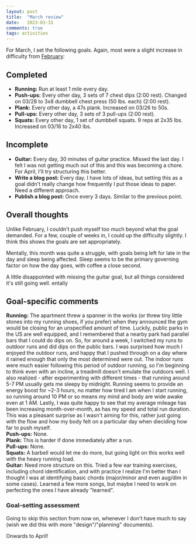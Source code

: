 ```yaml
---
layout: post
title:  "March review"
date:   2023-03-31
comments: true
tags: activities
---
```


For March, I set the following goals. Again, most were a slight increase in difficulty from [February](https://www.ashwinmenon.com/posts/activities/2023-02-28-february-review/):

## Completed
- **Running:** Run at least 1 mile every day.
- **Push-ups:** Every other day, 3 sets of 7 chest dips (2:00 rest). Changed on 03/28 to 3x8 dumbbell chest press (50 lbs. each) (2:00 rest).
- **Plank:** Every other day, a 47s plank. Increased on 03/26 to 50s.
- **Pull-ups:** Every other day, 3 sets of 3 pull-ups (2:00 rest).
- **Squats:** Every other day, 1 set of dumbbell squats. 9 reps at 2x35 lbs. Increased on 03/16 to 2x40 lbs.

## Incomplete
- **Guitar:** Every day, 30 minutes of guitar practice. Missed the last day. I felt I was not getting much out of this and this was becoming a chore. For April, I'll try structuring this better.
- **Write a blog post:** Every day. I have lots of ideas, but setting this as a goal didn't really change how frequently I put those ideas to paper. Need a different approach.
- **Publish a blog post:** Once every 3 days. Similar to the previous point.

## Overall thoughts
Unlike February, I couldn't push myself too much beyond what the goal demanded. For a few, couple of weeks in, I could up the difficulty slightly. I think this shows the goals are set appropriately.

Mentally, this month was quite a struggle, with goals being left for late in the day and sleep being affected. Sleep seems to be the primary governing factor on how the day goes, with coffee a close second.

A little disappointed with missing the guitar goal, but all things considered it's still going well. entally

## Goal-specific comments
**Running:** The apartment threw a spanner in the works (or threw tiny little stones into my running shoes, if you prefer) when they announced the gym would be closing for an unspecified amount of time. Luckily, public parks in the US are well equipped, and I remembered that a nearby park had parallel bars that I could do dips on. So, for around a week, I switched my runs to outdoor runs and did dips on the public bars. I was surprised how much I enjoyed the outdoor runs, and happy that I pushed through on a day where it rained enough that only the most determined were out. The indoor runs were much easier following this period of outdoor running, so I'm beginning to think even with an incline, a treadmill doesn't emulate the outdoors well. I also realized - after experimenting with different times - that running around 5-7 PM usually gets me sleepy by midnight. Running seems to provide an energy boost for ~2-3 hours, no matter how tired I am when I start running, so running around 10 PM or so means my mind and body are wide awake even at 1 AM. Lastly, I was quite happy to see that my average mileage has been increasing month-over-month, as has my speed and total run duration. This was a pleasant surprise as I wasn't aiming for this, rather just going with the flow and how my body felt on a particular day when dieciding how far to push myself.  
**Push-ups:** None.  
**Plank:** This is harder if done immediately after a run.  
**Pull-ups:** None.  
**Squats:** A barbell would let me do more, but going light on this works well with the heavy running load.  
**Guitar:** Need more structure on this. Tried a few ear training exercises, including chord identification, and with practice I realize I'm better than I thought I was at identifying basic chords (major/minor and even aug/dim in some cases). Learned a few more songs, but maybe I need to work on perfecting the ones I have already "learned".

### Goal-setting assessment
Going to skip this section from now on, whenever I don't have much to say (wish we did this with more "design"/"planning" documents).

Onwards to April!
